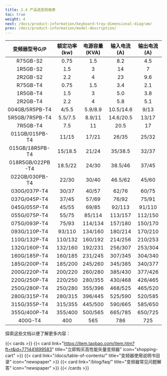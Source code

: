 ```yaml
---
title: 2.4 产品选型规格表
toc: true
weight: 4
next: /docs/product-information/keyboard-tray-dimensional-diagram/
prev: /docs/product-information/model-description/
---
```


| 变频器型号G/P      | 额定功率(kw) | 电源容量 (KVA)    | 输入电流(A)    | 输出电流(A) | 适配电机G/P(KW) | 适配电机G/P(HP)  |
| :----:      | :----: | :----:    | :----:    | :----: | :----: | :----:  |
| R75GB-S2      | 0.75 | 1.5     | 8.2    | 4.5 | 0.75 | 1 |
| 1R5GB-S2      | 1.5 | 3     | 14    | 7 | 1.5 | 2 |
| 2R2GB-S2      | 2.2 | 4     | 23    | 9.6 | 2.2 | 3 |
| R75GB-T4      | 0.75 | 1.5     | 3.4    | 2.1 | 0.75 | 1 |
| 1R5GB-T4      | 1.5 | 3     | 5.0    | 3.8 | 1.5 | 2 |
| 2R2GB-T4      | 2.2 | 4     | 5.8    | 5.1 | 2.2 | 3 |
| 004GB/5R5PB-T4      | 4/5.5 | 5.9/8.9     | 10.5/14.6    | 9/13 | 4/5.5 | 5.5/7.5 |
| 5R5GB/7R5PB-T4      | 5.5/7.5 | 8.9/11     | 14.6/20.5    | 13/17 | 5.5/7.5 | 7.5/10 |
| 7R5GB-T4      | 7.5 | 11     | 20.5    | 17 | 7.5 | 10 |
| 011GB/015PB-T4      | 11/15 | 17/21     | 26/35   | 25/32 | 11/15 | 15/20 |
| 015GB/18R5PB-T4      | 15/18.5 | 21/24     | 35/38.5    | 32/37 | 15/18.5 | 20/25 |
| 018R5GB/022PB-T4      | 18.5/22 | 24/30     | 38.5/46    | 37/45 | 18.5/22 | 25/30 |
| 022GB/030PB-T4      | 22/30 | 30/40    | 46.5/62    | 45/60 | 22/30 | 30/40 |
| 030G/037P-T4      | 30/37 | 40/57     | 62/76    | 60/75 | 30/37 | 40/50 |
| 037G/045P-T4      | 37/45 | 57/69     | 76/92   | 75/91 | 37/45 | 50/60 |
| 045G/055P-T4      | 45/55 | 69/85     | 92/113   | 91/110 | 45/55 | 60/70 |
| 055G/075P-T4      | 55/75 | 85/114    | 113/157    | 112/150 | 55/75 | 70/100 |
| 075G/093P-T4      | 75/93 | 114/134     | 157/180    | 150/170 | 75/93 | 100/125 |
| 093G/110P-T4      | 93/110 | 134/160    | 180/214   | 170/210 | 93/110 | 125/150 |
| 110G/132P-T4      | 110/132 | 160/192     | 214/256   | 210/253 | 110/132 | 150/180 |
| 132G/160P-T4      | 132/160 | 192/231     | 256/307    | 253/304 | 132/160 | 180/220 |
| 160G/185P-T4      | 160/185 | 231/245    | 307/345    | 304/340 | 160/185 | 220/250 |
| 185G/200P-T4      | 185/200 | 245/260    | 345/385    | 340/377 | 185/200 | 250/275 |
| 200G/220P-T4      | 200/220 | 260/280    | 385/430    | 377/426 | 200/220 | 275/300 |
| 220G/250P-T4      | 220/250 | 280/355    | 430/468    | 426/465 | 220/250 | 300/340|
| 250G/280P-T4      | 250/280 | 355/396     | 468/525   | 465/520 | 250/280 | 340/380 |
| 280G/315P-T4      | 280/315 | 396/445     | 525/590    | 520/585 | 280/315 | 380/430 |
| 315G/355P-T4      | 315/355 | 445/500     | 590/665    | 585/650 | 315/355 | 430/480 |
| 355G/400P-T4      | 355/400 | 500/565     | 665/785    | 650/725 | 355/400 | 480/545 |
| 400G-T4      | 400 | 565     | 786    | 725 | 400 | 545 |


探索这些文档以便了解更多内容：

{{< cards >}}
  {{< card link="https://item.taobao.com/item.htm?ft=t&id=771441899583" title="立即购买高性能矢量变频器" icon="shopping-cart" >}}
  {{< card link="/docs/table-of-contents/" title="变频器使用说明书目录" icon="newspaper"  >}}
  {{< card link="/blog/faq/" title="变频器常见问题解答" icon="newspaper" >}}
{{< /cards >}}	
